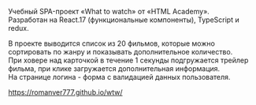 Учебный SPA-проект «What to watch» от «HTML Academy».</br>
Разработан на React.17 (функциональные компоненты), TypeScript и redux.

В проекте выводится список из 20 фильмов, которые можно сортировать по жанру и показывать дополнительное количество.</br>
При ховере над карточкой в течение 1 секунды подгружается трейлер фильма, при клике загружается дополнительная информация.</br>
На странице логина - форма с валидацией данных пользователя.

https://romanver777.github.io/wtw/
